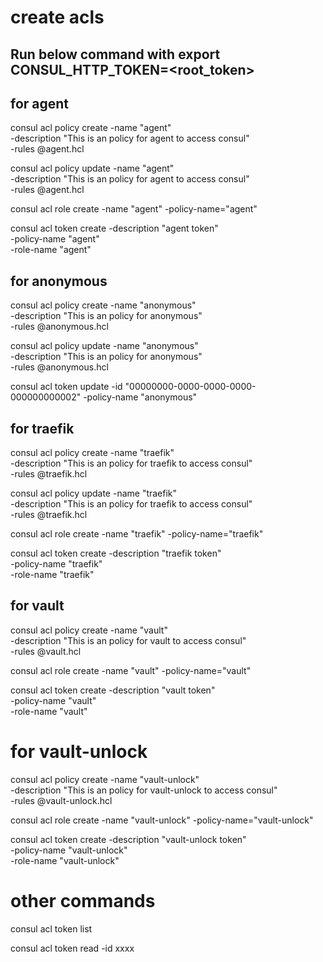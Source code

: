 # create acls

## Run below command with export CONSUL_HTTP_TOKEN=<root_token>

## for agent
consul acl policy create -name "agent" \
                         -description "This is an policy for agent to access consul" \
                         -rules @agent.hcl

consul acl policy update -name "agent" \
                         -description "This is an policy for agent to access consul" \
                         -rules @agent.hcl

consul acl role create -name "agent" -policy-name="agent"

consul acl token create -description "agent token" \
                         -policy-name "agent" \
                         -role-name "agent"

## for anonymous
consul acl policy create -name "anonymous" \
                         -description "This is an policy for anonymous" \
                         -rules @anonymous.hcl

consul acl policy update -name "anonymous" \
                         -description "This is an policy for anonymous" \
                         -rules @anonymous.hcl

consul acl token update -id "00000000-0000-0000-0000-000000000002" -policy-name "anonymous"

## for traefik
consul acl policy create -name "traefik" \
                         -description "This is an policy for traefik to access consul" \
                         -rules @traefik.hcl

consul acl policy update -name "traefik" \
                         -description "This is an policy for traefik to access consul" \
                         -rules @traefik.hcl

consul acl role create -name "traefik" -policy-name="traefik"

consul acl token create -description "traefik token" \
                        -policy-name "traefik" \
                        -role-name "traefik"

## for vault
consul acl policy create -name "vault" \
                         -description "This is an policy for vault to access consul" \
                         -rules @vault.hcl

consul acl role create -name "vault" -policy-name="vault"

consul acl token create -description "vault token" \
                        -policy-name "vault" \
                        -role-name "vault"

# for vault-unlock
consul acl policy create -name "vault-unlock" \
                         -description "This is an policy for vault-unlock to access consul" \
                         -rules @vault-unlock.hcl

consul acl role create -name "vault-unlock" -policy-name="vault-unlock"

consul acl token create -description "vault-unlock token" \
                        -policy-name "vault-unlock" \
                        -role-name "vault-unlock"

# other commands

consul acl token list

consul acl token read -id xxxx

